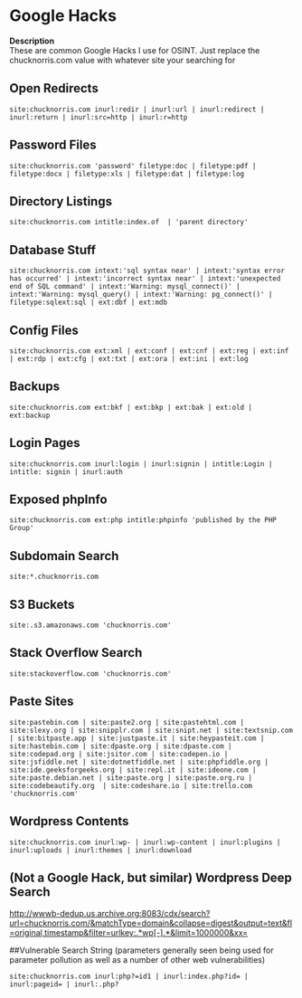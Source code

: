 # Google Hacks
**Description** \
These are common Google Hacks I use for OSINT. Just replace the chucknorris.com value with whatever site your searching for
## Open Redirects
```
site:chucknorris.com inurl:redir | inurl:url | inurl:redirect | inurl:return | inurl:src=http | inurl:r=http
```
## Password Files
```
site:chucknorris.com 'password' filetype:doc | filetype:pdf | filetype:docx | filetype:xls | filetype:dat | filetype:log
```
## Directory Listings
```
site:chucknorris.com intitle:index.of  | 'parent directory'
```
## Database Stuff
```
site:chucknorris.com intext:'sql syntax near' | intext:'syntax error has occurred' | intext:'incorrect syntax near' | intext:'unexpected end of SQL command' | intext:'Warning: mysql_connect()' | intext:'Warning: mysql_query() | intext:'Warning: pg_connect()' | filetype:sqlext:sql | ext:dbf | ext:mdb
```
## Config Files
```
site:chucknorris.com ext:xml | ext:conf | ext:cnf | ext:reg | ext:inf | ext:rdp | ext:cfg | ext:txt | ext:ora | ext:ini | ext:log
```
## Backups
```
site:chucknorris.com ext:bkf | ext:bkp | ext:bak | ext:old | ext:backup
```
## Login Pages
```
site:chucknorris.com inurl:login | inurl:signin | intitle:Login | intitle: signin | inurl:auth
```
## Exposed phpInfo
```
site:chucknorris.com ext:php intitle:phpinfo 'published by the PHP Group'
```
## Subdomain Search
```
site:*.chucknorris.com
```
## S3 Buckets
```
site:.s3.amazonaws.com 'chucknorris.com'
```
## Stack Overflow Search
```
site:stackoverflow.com 'chucknorris.com'
```
## Paste Sites
```
site:pastebin.com | site:paste2.org | site:pastehtml.com | site:slexy.org | site:snipplr.com | site:snipt.net | site:textsnip.com | site:bitpaste.app | site:justpaste.it | site:heypasteit.com | site:hastebin.com | site:dpaste.org | site:dpaste.com | site:codepad.org | site:jsitor.com | site:codepen.io | site:jsfiddle.net | site:dotnetfiddle.net | site:phpfiddle.org | site:ide.geeksforgeeks.org | site:repl.it | site:ideone.com | site:paste.debian.net | site:paste.org | site:paste.org.ru | site:codebeautify.org  | site:codeshare.io | site:trello.com 'chucknorris.com'
```
## Wordpress Contents
```
site:chucknorris.com inurl:wp- | inurl:wp-content | inurl:plugins | inurl:uploads | inurl:themes | inurl:download
```
## (Not a Google Hack, but similar) Wordpress Deep Search
http://wwwb-dedup.us.archive.org:8083/cdx/search?url=chucknorris.com/&matchType=domain&collapse=digest&output=text&fl=original,timestamp&filter=urlkey:.*wp[-].*&limit=1000000&xx=

##Vulnerable Search String (parameters generally seen being used for parameter pollution as well as a number of other web vulnerabilities)
```
site:chucknorris.com inurl:php?=id1 | inurl:index.php?id= | inurl:pageid= | inurl:.php?
```
